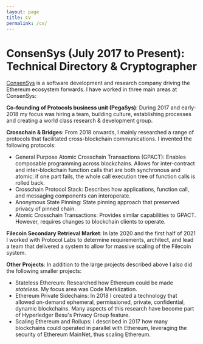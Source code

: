 ```yaml
---
layout: page
title: CV
permalink: /cv/
---
```


# ConsenSys (July 2017 to Present): Technical Directory & Cryptographer

[ConsenSys](https://consensys.net/) is a software development and research company driving the Ethereum ecosystem forwards. I have worked in three main areas at ConsenSys:

**Co-founding of Protocols business unit (PegaSys)**: During 2017 and early-2018 my focus was hiring a team, building culture, establishing processes and creating a world class research & development group. 

**Crosschain & Bridges**: From 2018 onwards, I mainly researched a range of protocols that facilitated cross-blockchain communications. I invented the following protocols:

* General Purpose Atomic Crosschain Transactions (GPACT): Enables composable programming across blockchains. Allows for inter-contract and inter-blockchain function calls that are both synchronous and atomic: if one part fails, the whole call execution tree of function calls is rolled back.
* Crosschain Protocol Stack: Describes how applications, function call, and messaging components can interoperate. 
* Anonymous State Pinning: State pinning approach that preserved privacy of pinned chain.
* Atomic Crosschain Transactions: Provides similar capabilities to GPACT. However, requires changes to blockchain clients to operate.

**Filecoin Secondary Retrieval Market**: In late 2020 and the first half of 2021 I worked with Protocol Labs to determine requirements, architect, and lead a team that delivered a system to allow for massive scaling of the Filecoin system. 

**Other Projects**: In addition to the large projects described above I also did the following smaller projects:

* Stateless Ethereum: Researched how Ethereum could be made *stateless*. My focus area was Code Merklization. 
* Ethereum Private Sidechains: In 2018 I created a technology that allowed on-demand ephemeral, permissioned, private, confidential, dynamic blockchains. Many aspects of this research have become part of Hyperledger Besu's Privacy Group feature.
* Scaling Ethereum and Rollups: I described in 2017 how many blockchains could operated in parallel with Ethereum, leveraging the security of Ethereum MainNet, thus scaling Ethereum.




